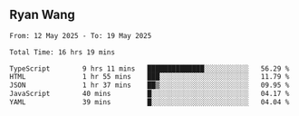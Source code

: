 ## Ryan Wang

<!--START_SECTION:waka-->

```txt
From: 12 May 2025 - To: 19 May 2025

Total Time: 16 hrs 19 mins

TypeScript        9 hrs 11 mins   ██████████████░░░░░░░░░░░   56.29 %
HTML              1 hr 55 mins    ███░░░░░░░░░░░░░░░░░░░░░░   11.79 %
JSON              1 hr 37 mins    ██▒░░░░░░░░░░░░░░░░░░░░░░   09.95 %
JavaScript        40 mins         █░░░░░░░░░░░░░░░░░░░░░░░░   04.17 %
YAML              39 mins         █░░░░░░░░░░░░░░░░░░░░░░░░   04.04 %
```

<!--END_SECTION:waka-->
